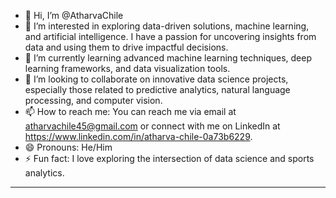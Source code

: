 - 👋 Hi, I’m @AtharvaChile
- 👀 I’m interested in exploring data-driven solutions, machine learning, and artificial intelligence. I have a passion for uncovering insights from data and using them to drive impactful decisions.
- 🌱 I’m currently learning advanced machine learning techniques, deep learning frameworks, and data visualization tools. 
- 💞️ I’m looking to collaborate on innovative data science projects, especially those related to predictive analytics, natural language processing, and computer vision.
- 📫 How to reach me: You can reach me via email at atharvachile45@gmail.com or connect with me on LinkedIn at https://www.linkedin.com/in/atharva-chile-0a73b6229.
- 😄 Pronouns: He/Him
- ⚡ Fun fact: I love exploring the intersection of data science and sports analytics. 
---

<!---
AtharvaChile/AtharvaChile is a ✨ special ✨ repository because its `README.md` (this file) appears on your GitHub profile.
You can click the Preview link to take a look at your changes.
--->
